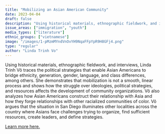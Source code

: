 ```yaml
---
title: "Mobilizing an Asian American Community"
date: 2023-04-04
draft: false
description: "Using historical materials, ethnographic fieldwork, and interviews, Vo traces the political strategies that enable Asian Americans to bridge ethnicity, generation, gender, language, and class differences, among others."
issue_areas: ["immigration", "youth"]
media_types: ["literature"]
ethnic_groups: ["vietnamese"]
image: "/images/1-pMzmMYndVnOvYH9NqaFFpYpR9H8GFj4.png"
type: "regular"
author: "Linda Trinh Vo"
---
```


Using historical materials, ethnographic fieldwork, and interviews, Linda Trinh Võ traces the political strategies that enable Asian Americans to bridge ethnicity, generation, gender, language, and class differences, among others. She demonstrates that mobilization is not a smooth, linear process and shows how the struggle over ideologies, political strategies, and resources affects the development of community organizations. Võ also analyzes how Asian Americans construct their relationship with Asia and how they forge relationships with other racialized communities of color. Võ argues that the situation in San Diego illuminates other localities across the country where Asians face challenges trying to organize, find sufficient resources, create leaders, and define strategies.

[Learn more here.](https://tupress.temple.edu/literatures/mobilizing-an-asian-american-community)
